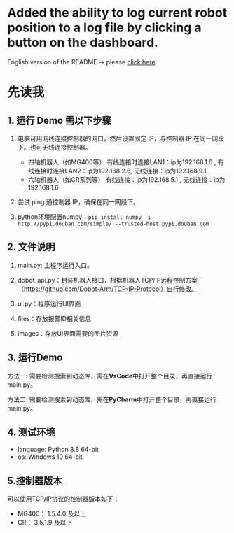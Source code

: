 # Added the ability to log current robot position to a log file by clicking a button on the dashboard.

English version of the README -> please [click here](./README-EN.md)

# 先读我

## 1. 运行 Demo 需以下步骤
1. 电脑可用网线连接控制器的网口，然后设置固定 IP，与控制器 IP 在同一网段下。也可无线连接控制器。

   - 四轴机器人（如MG400等）     有线连接时连接LAN1：ip为192.168.1.6 , 有线连接时连接LAN2：ip为192.168.2.6,  无线连接：ip为192.168.9.1
   - 六轴机器人（如CR系列等）    有线连接：ip为192.168.5.1 , 无线连接：ip为192.168.1.6
  
2. 尝试 ping 通控制器 IP，确保在同一网段下。

3. python环境配置numpy：`pip install numpy -i http://pypi.douban.com/simple/ --trusted-host pypi.douban.com`
## 2. 文件说明
1. main.py: 主程序运行入口。  
   
2. dobot_api.py：封装机器人接口，根据机器人TCP/IP远程控制方案（https://github.com/Dobot-Arm/TCP-IP-Protocol）自行修改。

3. ui.py：程序运行UI界面

4. files：存放报警ID相关信息

5. images：存放UI界面需要的图片资源
## 3. 运行Demo
方法一: 需要检测搜索到动态库，需在**VsCode**中打开整个目录，再直接运行 main.py。  

方法二: 需要检测搜索到动态库，需在**PyCharm**中打开整个目录，再直接运行 main.py。

## 4. 测试环境
- language: Python 3.8 64-bit
- os: Windows 10 64-bit

## 5.控制器版本
可以使用TCP/IP协议的控制器版本如下：  

- MG400： 1.5.4.0 及以上
- CR： 3.5.1.9 及以上

